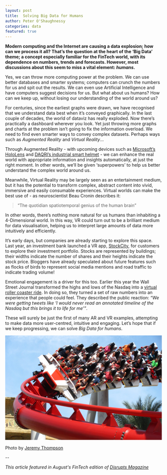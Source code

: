 ```yaml
---
layout: post
title:  Solving Big Data for Humans
author: Peter O'Shaughnessy
categories: data
featured: true
---
```


**Modern computing and the Internet are causing a data explosion; how can we process it all? That’s the question at the 
heart of the ‘Big Data’ theme; a concept especially familiar for the FinTech world, with its dependence on numbers, 
trends and forecasts. 
However, most discussions about this seem to miss a vital element: *humans*.**

Yes, we can throw more computing power at the problem. We can use better databases and smarter systems; computers can 
crunch the numbers for us and spit out the results. We can even use Artificial Intelligence and have computers suggest 
decisions for us. But what about us humans? How can we keep up, without losing our understanding of the world around us?

For centuries, since the earliest graphs were drawn, we have recognised that we understand data best when it’s conveyed 
graphically. In the last couple of decades, the world of dataviz has really exploded. Now there’s practically a 
dashboard wherever you look. Yet just throwing more graphs and charts at the problem isn’t going to fix the information 
overload. We need to find even smarter ways to convey complex datasets. Perhaps ways such as *Augmented Reality* and 
*Virtual Reality*...

Through Augmented Reality - with upcoming devices such as [Microsoft’s HoloLens](https://www.microsoft.com/microsoft-hololens/en-us) 
and [DAQRI’s industrial smart helmet](http://hardware.daqri.com/) - we can enhance the real world with appropriate 
information and insights automatically, at just the right moment. In other words, we’ll be given ‘superpowers’ to help 
us better understand the complex world around us.

Meanwhile, Virtual Reality may be largely seen as an entertainment medium, but it has the potential to transform 
complex, abstract content into vivid, immersive and easily consumable experiences. Virtual worlds can make the best use 
of - as neuroscientist Beau Cronin describes it:

> “The quotidian spatiotemporal genius of the human brain” 

In other words, there’s nothing more natural for us humans than inhabiting a 4-Dimensional world. In this way, VR could 
turn out to be a brilliant medium for data visualisation, helping us to interpret large amounts of data more intuitively 
and efficiently.

It’s early days, but companies are already starting to explore this space. Last year, an investment bank launched a 
VR app, [StockCity](https://www.fidelitylabs.com/content/stockcity-oculus-rift), for customers to explore their 
investment portfolio. Stocks are represented by buildings; their widths indicate the number of shares and their heights 
indicate the stock price. Bloggers have already speculated about future features such as flocks of birds to represent 
social media mentions and road traffic to indicate trading volume!

Emotional engagement is a driver for this too. Earlier this year the Wall Street Journal transformed the highs and lows 
of the Nasdaq into a [virtual roller coaster ride](http://graphics.wsj.com/3d-nasdaq/). In doing so, they turned a set 
of raw numbers into an experience that people could feel. They described the public reaction: *“We were getting tweets 
like ‘I would never read an annotated timeline of the Nasdaq but this brings it to life for me’”*.

These will surely be just the first of many AR and VR examples, attempting to make data more user-centred, intuitive 
and engaging. Let’s hope that if we keep progressing, we can solve *Big Data for humans*.

![Battlestar Galactica Humans vs Cyclon rollercoaster by Jeremy Thompson](/img/posts/2015-08-14-solving-big-data-for-humans/Battlestar_Galactica_Human.jpg)

Photo by [Jeremy Thompson](http://www.flickr.com/people/32916425@N04)

--

*This article featured in August's FinTech edition of [Disrupts Magazine](http://www.disrupts.co.uk)*

